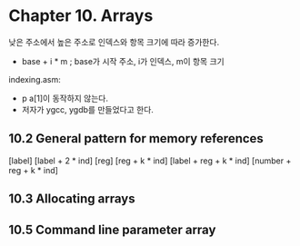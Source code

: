 # Chapter 10. Arrays 

낮은 주소에서 높은 주소로 인덱스와 항목 크기에 따라 증가한다. 

- base + i * m ; base가 시작 주소, i가 인덱스, m이 항목 크기 


indexing.asm: 

- p a[1]이 동작하지 않는다. 
- 저자가 ygcc, ygdb를 만들었다고 한다. 
 

## 10.2 General pattern for memory references 

[label] 
[label + 2 * ind]
[reg]
[reg + k * ind]
[label + reg + k * ind]
[number + reg + k * ind] 


## 10.3 Allocating arrays 


## 10.5 Command line parameter array 



